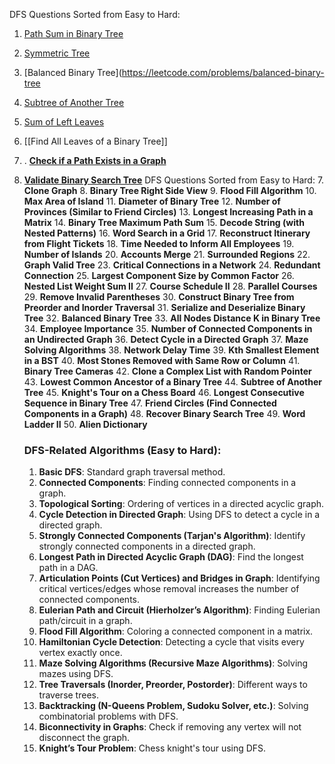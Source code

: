 DFS Questions Sorted from Easy to Hard:
1. [Path Sum in Binary Tree](https://leetcode.com/problems/path-sum)
2. [Symmetric Tree](https://leetcode.com/problems/symmetric-tree)
3. [Balanced Binary Tree](https://leetcode.com/problems/balanced-binary-tree
4. [Subtree of Another Tree](https://leetcode.com/problems/subtree-of-another-tree)
5. [Sum of Left Leaves](https://leetcode.com/problems/sum-of-left-leaves)
6. [[Find All Leaves of a Binary Tree]]
7. . [**Check if a Path Exists in a Graph**](https://leetcode.com/problems/find-if-path-exists-in-graph)
8. [**Validate Binary Search Tree**](https://leetcode.com/problems/validate-binary-search-tree)
	DFS Questions Sorted from Easy to Hard:
		7. **Clone Graph**
		8. **Binary Tree Right Side View**
		9. **Flood Fill Algorithm**
		10. **Max Area of Island**
		11. **Diameter of Binary Tree**
		12. **Number of Provinces (Similar to Friend Circles)**
		13. **Longest Increasing Path in a Matrix**
		14. **Binary Tree Maximum Path Sum**
		15. **Decode String (with Nested Patterns)**
		16. **Word Search in a Grid**
		17. **Reconstruct Itinerary from Flight Tickets**
		18. **Time Needed to Inform All Employees**
		19. **Number of Islands**
		20. **Accounts Merge**
		21. **Surrounded Regions**
		22. **Graph Valid Tree**
		23. **Critical Connections in a Network**
		24. **Redundant Connection**
		25. **Largest Component Size by Common Factor**
		26. **Nested List Weight Sum II**
		27. **Course Schedule II**
		28. **Parallel Courses**
		29. **Remove Invalid Parentheses**
		30. **Construct Binary Tree from Preorder and Inorder Traversal**
		31. **Serialize and Deserialize Binary Tree**
		32. **Balanced Binary Tree**
		33. **All Nodes Distance K in Binary Tree**
		34. **Employee Importance**
		35. **Number of Connected Components in an Undirected Graph**
		36. **Detect Cycle in a Directed Graph**
		37. **Maze Solving Algorithms**
		38. **Network Delay Time**
		39. **Kth Smallest Element in a BST**
		40. **Most Stones Removed with Same Row or Column**
		41. **Binary Tree Cameras**
		42. **Clone a Complex List with Random Pointer**
		43. **Lowest Common Ancestor of a Binary Tree**
		44. **Subtree of Another Tree**
		45. **Knight's Tour on a Chess Board**
		46. **Longest Consecutive Sequence in Binary Tree**
		47. **Friend Circles (Find Connected Components in a Graph)**
		48. **Recover Binary Search Tree**
		49. **Word Ladder II**
		50. **Alien Dictionary**
	
	
	 ### DFS-Related Algorithms (Easy to Hard):
	1. **Basic DFS**: Standard graph traversal method.
	2. **Connected Components**: Finding connected components in a graph.
	3. **Topological Sorting**: Ordering of vertices in a directed acyclic graph.
	4. **Cycle Detection in Directed Graph**: Using DFS to detect a cycle in a directed graph.
	5. **Strongly Connected Components (Tarjan's Algorithm)**: Identify strongly connected components in a directed graph.
	6. **Longest Path in Directed Acyclic Graph (DAG)**: Find the longest path in a DAG.
	7. **Articulation Points (Cut Vertices) and Bridges in Graph**: Identifying critical vertices/edges whose removal increases the number of connected components.
	8. **Eulerian Path and Circuit (Hierholzer’s Algorithm)**: Finding Eulerian path/circuit in a graph.
	9. **Flood Fill Algorithm**: Coloring a connected component in a matrix.
	10. **Hamiltonian Cycle Detection**: Detecting a cycle that visits every vertex exactly once.
	11. **Maze Solving Algorithms (Recursive Maze Algorithms)**: Solving mazes using DFS.
	12. **Tree Traversals (Inorder, Preorder, Postorder)**: Different ways to traverse trees.
	13. **Backtracking (N-Queens Problem, Sudoku Solver, etc.)**: Solving combinatorial problems with DFS.
	14. **Biconnectivity in Graphs**: Check if removing any vertex will not disconnect the graph.
	15. **Knight’s Tour Problem**: Chess knight's tour using DFS.